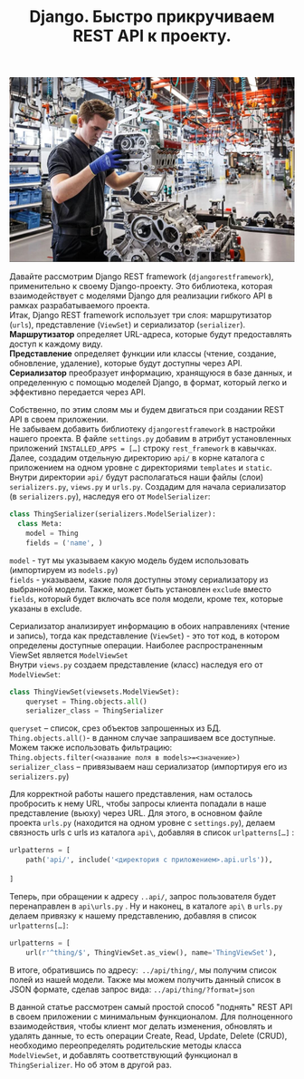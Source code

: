 ﻿---
layout: post
title: Django. Быстро прикручиваем REST API к проекту.
---
![](/image/post-2020-04-13/add_rest.JPG)

Давайте рассмотрим Django REST framework (`djangorestframework`), применительно к своему Django-проекту. Это библиотека, которая взаимодействует с моделями Django для реализации гибкого API в рамках разрабатываемого проекта.  
Итак, Django REST framework использует три слоя: маршрутизатор (`urls`), представление (`ViewSet`) и сериализатор (`serializer`).  
**Маршрутизатор** определяет URL-адреса, которые будут предоставлять доступ к каждому виду.    
**Представление** определяет функции или классы (чтение, создание, обновление, удаление), которые будут доступны через API.  
**Сериализатор** преобразует информацию, хранящуюся в базе данных, и определенную с помощью моделей Django, в формат, который легко и эффективно передается через API.  
  
Собственно, по этим слоям мы и будем двигаться при создании REST API в своем приложении.   
Не забываем добавить библиотеку `djangorestframework` в настройки нашего проекта. В файле `settings.py` добавим в атрибут установленных приложений `INSTALLED_APPS = […]` строку `rest_framework` в кавычках.  
Далее, создадим отдельную директорию `api/` в корне каталога с приложением на одном уровне с директориями `templates` и `static`. Внутри директории `api/` будут располагаться наши файлы (слои) `serializers.py`, `views.py` и `urls.py`.
Создадим для начала сериализатор (в `serializers.py`), наследуя его от `ModelSerializer`:
```python
class ThingSerializer(serializers.ModelSerializer):
  class Meta:
    model = Thing
    fields = ('name', )
```  
`model` - тут мы указываем какую модель будем использовать (импортируем из `models.py`)  
`fields` - указываем, какие поля доступны этому сериализатору из выбранной модели. Также, может быть установлен `exclude` вместо `fields`, который будет включать все поля модели, кроме тех, которые указаны в exclude.  

Сериализатор анализирует информацию в обоих направлениях (чтение и запись), тогда как представление (`ViewSet`)  - это тот код, в котором определены доступные операции. Наиболее распространенным ViewSet является `ModelViewSet`  
Внутри `views.py` создаем представление (класс) наследуя его от `ModelViewSet`:    
```python
class ThingViewSet(viewsets.ModelViewSet):
    queryset = Thing.objects.all()
    serializer_class = ThingSerializer
```  
`queryset` – список, срез объектов запрошенных из БД. `Thing.objects.all()`- в данном случае запрашиваем все доступные. Можем также использовать фильтрацию: `Thing.objects.filter(<название поля в models>=<значение>)`
`serializer_class` – привязываем наш сериализатор (импортируя его из `serializers.py`)  

Для корректной работы нашего представления, нам осталось пробросить к нему URL, чтобы запросы клиента попадали в наше представление (вьюху) через URL. Для этого, в основном файле проекта `urls.py` (находится на одном уровне с `settings.py`), делаем связность urls с urls из каталога `api\`, добавляя в список `urlpatterns[…]` :  
```python
urlpatterns = [
	path('api/', include('<директория с приложением>.api.urls')),
	
]
```  
Теперь, при обращении к адресу `..api/`, запрос пользователя будет перенаправлен в `api\urls.py` .
Ну и наконец, в каталоге `api\` в `urls.py` делаем привязку к нашему представлению, добавляя в список `urlpatterns[…]`:
```python
urlpatterns = [
	url(r'^thing/$', ThingViewSet.as_view(), name='ThingViewSet'),
```
В итоге, обратившись по адресу:` ../api/thing/`, мы получим список полей из нашей модели. Также мы можем получить данный список в JSON формате, сделав запрос вида: `../api/thing/?format=json`  

В данной статье рассмотрен самый простой способ "поднять" REST API в своем приложении с минимальным функционалом. Для полноценного взаимодействия, чтобы клиент мог делать изменения, обновлять и удалять данные, то есть операции Create, Read, Update, Delete (CRUD), необходимо переопределять родительские методы класса `ModelViewSet`, и добавлять соответствующий функционал в `ThingSerializer`. Но об этом в другой раз.















